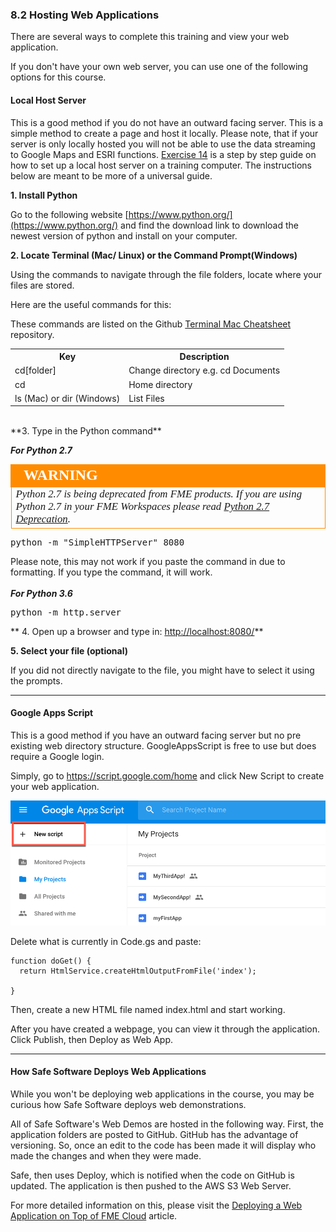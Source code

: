 ### 8.2 Hosting Web Applications

There are several ways to complete this training and view your web
application.

 If you don't have your own web server, you can use one of the following options for this course.

#### Local Host Server

This is a good method if you do not have an outward facing server. This
is a simple method to create a page and host it locally. Please note,
that if your server is only locally hosted you will not be able to use
the data streaming to Google Maps and ESRI functions.  [Exercise 14](./FMESERVER_RESTAPI7JobManagement/7.3.Exercise.md) is a step by step guide on how to set up a local host server on a training computer. The instructions below are meant to be more of a universal guide.

**1. Install Python**

Go to the following website
[https://www.python.org/](https://www.python.org/) and
find the download link to download the newest version of python and
install on your computer.


**2. Locate Terminal (Mac/ Linux) or the Command Prompt(Windows)**

Using the commands to navigate through the file folders, locate where
your files are stored.

Here are the useful commands for this:

These commands are listed on the Github [Terminal Mac Cheatsheet](https://github.com/0nn0/terminal-mac-cheatsheet) repository.



<table>

<tr>
<th>Key</th>
<th>Description</th>

</tr>

<tr>
<td>cd[folder]</td>
<td>Change directory e.g. cd Documents</td>

<tr>
<td>cd</td>
<td> Home directory
</td>

<tr>
<td>ls (Mac) or dir (Windows)</td>
<td>List Files</td>

</table>


<br>
**3. Type in the Python command**

***For Python 2.7***

<!--Warning Section-->

<table style="border-spacing: 0px">
<tr>
<td style="vertical-align:middle;background-color:darkorange;border: 2px solid darkorange">
<i class="fa fa-exclamation-triangle fa-lg fa-pull-left fa-fw" style="color:white;padding-right: 12px;vertical-align:text-top"></i>
<span style="color:white;font-size:x-large;font-weight: bold;font-family:serif">WARNING</span>
</td>
</tr>

<tr>
<td style="border: 1px solid darkorange">
<span style="font-family:serif; font-style:italic; font-size:larger">
Python 2.7 is being deprecated from FME products. If you are using Python 2.7 in your FME Workspaces please read  <a href="https://knowledge.safe.com/articles/71635/python-27-deprecation.html">Python 2.7 Deprecation</a>.
</span>
</td>
</tr>
</table>

<pre>
python -m "SimpleHTTPServer" 8080
</pre>

Please note, this may not work if you paste the command in due to
formatting. If you type the command, it will work.
<br>
<br>
***For Python 3.6***

<pre>
python -m http.server
</pre>

** 4. Open up a browser and type in:
[http://localhost:8080/](http://localhost:8080/)**

**5. Select your file (optional)**

If you did not directly navigate to the file, you might have to select it
using the prompts.

---

#### Google Apps Script

This is a good method if you have an outward facing server but no pre
existing web directory structure. GoogleAppsScript is free to use but does require a Google login.

Simply, go to https://script.google.com/home and click New Script to create your web application.

![](./Images/8.2.1.GoogleAppsScript.png)


Delete what is currently in Code.gs and paste:

    function doGet() {
      return HtmlService.createHtmlOutputFromFile('index');

    }

Then, create a new HTML file named index.html and start working.

After you have created a webpage, you can view it through the application. Click Publish, then Deploy as Web App.

---


#### How Safe Software Deploys Web Applications

While you won't be deploying web applications in the course, you may be curious how Safe Software deploys web demonstrations.  

All of Safe Software's Web Demos are hosted in the following way.
First, the application folders are posted to GitHub. GitHub has the
advantage of versioning. So, once an edit to the code has been made it
will display who made the changes and when they were made.

Safe, then uses Deploy, which is notified when the code on GitHub is
updated. The application is then pushed to the AWS S3 Web Server.

For more detailed information on this, please visit the [Deploying a Web Application on Top of FME Cloud](https://knowledge.safe.com/articles/677/deploying-a-web-application-on-top-of-fme-cloud-s3.html) article.
